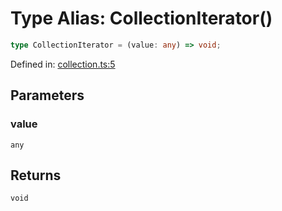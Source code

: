 # Type Alias: CollectionIterator()

```ts
type CollectionIterator = (value: any) => void;
```

Defined in: [collection.ts:5](https://github.com/freearhey/core-js/blob/6db7f115712c15f748a052d2096b443436f0a01b/src/collection.ts#L5)

## Parameters

### value

`any`

## Returns

`void`
